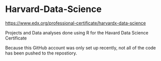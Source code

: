 # Harvard-Data-Science
https://www.edx.org/professional-certificate/harvardx-data-science

Projects and Data analyses done using R for the Havard Data Science Certificate

Because this GitHub account was only set up recently, not all of the code has been pushed to the repostiory. 
